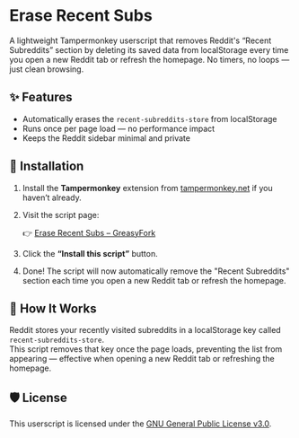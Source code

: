 # Erase Recent Subs

A lightweight Tampermonkey userscript that removes Reddit's “Recent Subreddits” section by deleting its saved data from localStorage every time you open a new Reddit tab or refresh the homepage. No timers, no loops — just clean browsing.

## ✨ Features

- Automatically erases the `recent-subreddits-store` from localStorage
- Runs once per page load — no performance impact
- Keeps the Reddit sidebar minimal and private

## 🔧 Installation

1. Install the **Tampermonkey** extension from [tampermonkey.net](https://www.tampermonkey.net/) if you haven’t already.

2. Visit the script page:

   👉 [Erase Recent Subs – GreasyFork](https://greasyfork.org/en/scripts/538163-erase-recent-subs-remove-recent-subreddits-section)

3. Click the **“Install this script”** button.

4. Done! The script will now automatically remove the "Recent Subreddits" section each time you open a new Reddit tab or refresh the homepage.

## 🧠 How It Works

Reddit stores your recently visited subreddits in a localStorage key called `recent-subreddits-store`.  
This script removes that key once the page loads, preventing the list from appearing — effective when opening a new Reddit tab or refreshing the homepage.

## 🛡 License

This userscript is licensed under the [GNU General Public License v3.0](https://www.gnu.org/licenses/gpl-3.0.html).